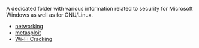 A dedicated folder with various information related to security for 
Microsoft Windows as well as for GNU/Linux.

* [networking](./networking.md)
* [metasploit](./metasploit.md)  
* [Wi-Fi Cracking](./Wi-Fi%20Hacking.md)
